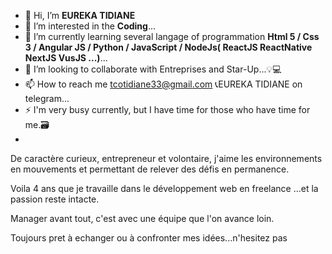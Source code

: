 - 👋 Hi, I’m **EUREKA TIDIANE**
- 👀 I’m interested in the **Coding**...
- 🌱 I’m currently learning several langage of programmation **Html 5 / Css 3  / Angular JS / Python / JavaScript / NodeJs( ReactJS ReactNative NextJS VusJS ...)**...
- 💞️ I’m looking to collaborate with Entreprises and Star-Up...💡💻
- 📫 How to reach me  tcotidiane33@gmail.com  📞EUREKA TIDIANE on telegram...
- ⚡ I'm very busy currently, but I have time for those who have time for me.🗃
- 
De caractère curieux, entrepreneur et volontaire, j'aime les environnements en mouvements et permettant de relever des défis en permanence.

Voila 4 ans que je travaille dans le développement web en freelance ...et la passion reste intacte.

Manager avant tout, c'est avec une équipe que l'on avance loin.

Toujours pret à echanger ou à confronter mes idées...n'hesitez pas
<!---
tcotidiane33/tcotidiane33 is a ✨ special ✨ repository because its `README.md` (this file) appears on your GitHub profile.
You can click the Preview link to take a look at your changes.
--->
